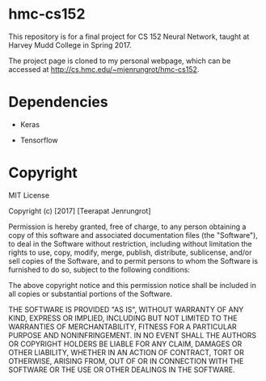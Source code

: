 hmc-cs152
=========

This repository is for a final project for CS 152 Neural Network, taught at Harvey Mudd College in Spring 2017.

The project page is cloned to my personal webpage, which can be accessed at http://cs.hmc.edu/~mjenrungrot/hmc-cs152. 

Dependencies
============

-   Keras

-   Tensorflow

Copyright
=========

MIT License

Copyright (c) [2017] [Teerapat Jenrungrot]

Permission is hereby granted, free of charge, to any person obtaining a copy
of this software and associated documentation files (the "Software"), to deal
in the Software without restriction, including without limitation the rights
to use, copy, modify, merge, publish, distribute, sublicense, and/or sell
copies of the Software, and to permit persons to whom the Software is
furnished to do so, subject to the following conditions:

The above copyright notice and this permission notice shall be included in all
copies or substantial portions of the Software.

THE SOFTWARE IS PROVIDED "AS IS", WITHOUT WARRANTY OF ANY KIND, EXPRESS OR
IMPLIED, INCLUDING BUT NOT LIMITED TO THE WARRANTIES OF MERCHANTABILITY,
FITNESS FOR A PARTICULAR PURPOSE AND NONINFRINGEMENT. IN NO EVENT SHALL THE
AUTHORS OR COPYRIGHT HOLDERS BE LIABLE FOR ANY CLAIM, DAMAGES OR OTHER
LIABILITY, WHETHER IN AN ACTION OF CONTRACT, TORT OR OTHERWISE, ARISING FROM,
OUT OF OR IN CONNECTION WITH THE SOFTWARE OR THE USE OR OTHER DEALINGS IN THE
SOFTWARE.
